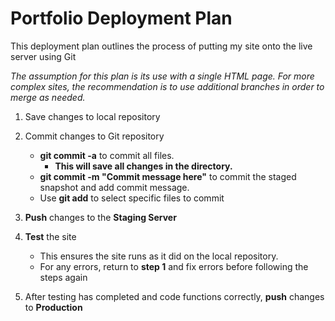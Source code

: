 # Portfolio Deployment Plan

This deployment plan outlines the process of putting my site onto the live server using Git

*The assumption for this plan is its use with a single HTML page. For more complex sites, the recommendation is to use additional branches in order to merge as needed.*

1. Save changes to local repository

2. Commit changes to Git repository
    * **git commit -a** to commit all files.
        * **This will save all changes in the directory.**
    * **git commit -m "Commit message here"** to commit the staged snapshot and add commit message.
    * Use **git add** to select specific files to commit

3. **Push** changes to the  **Staging Server**

4. **Test** the site
    * This ensures the site runs as it did on the local repository. 
    * For any errors, return to **step 1** and fix errors before following the steps again

5. After testing has completed and code functions correctly, **push** changes to **Production**